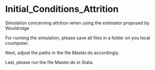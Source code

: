 # Initial_Conditions_Attrition
Simulation concerning attrition when using the estimator proposed by Wooldridge

For running the simulation, please save all files in a folder on you local coumputer. 

Next, adjust the paths in the file Master.do accordingly. 

Last, please run the file Master.do in Stata.
